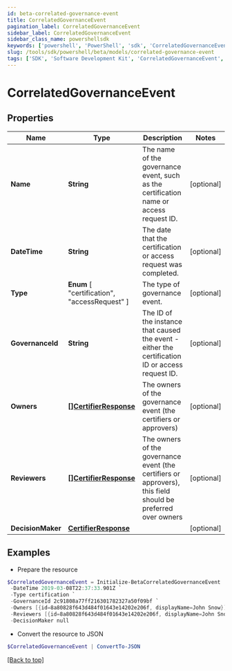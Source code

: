 ```yaml
---
id: beta-correlated-governance-event
title: CorrelatedGovernanceEvent
pagination_label: CorrelatedGovernanceEvent
sidebar_label: CorrelatedGovernanceEvent
sidebar_class_name: powershellsdk
keywords: ['powershell', 'PowerShell', 'sdk', 'CorrelatedGovernanceEvent', 'BetaCorrelatedGovernanceEvent'] 
slug: /tools/sdk/powershell/beta/models/correlated-governance-event
tags: ['SDK', 'Software Development Kit', 'CorrelatedGovernanceEvent', 'BetaCorrelatedGovernanceEvent']
---
```



# CorrelatedGovernanceEvent

## Properties

Name | Type | Description | Notes
------------ | ------------- | ------------- | -------------
**Name** | **String** | The name of the governance event, such as the certification name or access request ID. | [optional] 
**DateTime** | **String** | The date that the certification or access request was completed. | [optional] 
**Type** |  **Enum** [  "certification",    "accessRequest" ] | The type of governance event. | [optional] 
**GovernanceId** | **String** | The ID of the instance that caused the event - either the certification ID or access request ID. | [optional] 
**Owners** | [**[]CertifierResponse**](certifier-response) | The owners of the governance event (the certifiers or approvers) | [optional] 
**Reviewers** | [**[]CertifierResponse**](certifier-response) | The owners of the governance event (the certifiers or approvers), this field should be preferred over owners | [optional] 
**DecisionMaker** | [**CertifierResponse**](certifier-response) |  | [optional] 

## Examples

- Prepare the resource
```powershell
$CorrelatedGovernanceEvent = Initialize-BetaCorrelatedGovernanceEvent  -Name Manager Certification for Jon Snow `
 -DateTime 2019-03-08T22:37:33.901Z `
 -Type certification `
 -GovernanceId 2c91808a77ff216301782327a50f09bf `
 -Owners [{id=8a80828f643d484f01643e14202e206f, displayName=John Snow}] `
 -Reviewers [{id=8a80828f643d484f01643e14202e206f, displayName=John Snow}] `
 -DecisionMaker null
```

- Convert the resource to JSON
```powershell
$CorrelatedGovernanceEvent | ConvertTo-JSON
```


[[Back to top]](#) 

